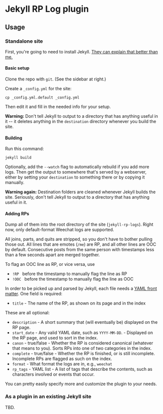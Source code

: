 # Jekyll RP Log plugin

## Usage

### Standalone site
First, you're going to need to install Jekyll. [They can explain that better than me.](http://jekyllrb.com/docs/installation/)

#### Basic setup
Clone the repo with `git`. (See the sidebar at right.)

Create a `_config.yml` for the site:

	cp _config.yml.default _config.yml

Then edit it and fill in the needed info for your setup.

**Warning:** Don't tell Jekyll to output to a directory that has anything useful in it -- it deletes anything in the `destination` directory whenever you build the site.

#### Building
Run this command: 
	
	jekyll build

Optionally, add the `--watch` flag to automatically rebuild if you add more logs. Then get the output to somewhere that's served by a webserver, either by setting your `destination` to something there or by copying it manually.

**Warning again:** Destination folders are cleaned whenever Jekyll builds the site. Seriously, don't tell Jekyll to output to a directory that has anything useful in it.

#### Adding RPs
Dump all of them into the root directory of the site (`jekyll-rp-logs`). Right now, only default-format Weechat logs are supported. 

All joins, parts, and quits are stripped, so you don't have to bother pulling those out. All lines that are emotes (`/me`) are RP, and all other lines are OOC by default. Consecutive posts from the same person with timestamps less than a few seconds apart are merged together.

To flag an OOC line as RP, or vice versa, use

* `!RP ` before the timestamp to manually flag the line as RP
* `!OOC ` before the timestamp to manually flag the line as OOC

In order to be picked up and parsed by Jekyll, each file needs a [YAML front matter](http://jekyllrb.com/docs/frontmatter/). One field is required:

* `title` - The name of the RP, as shown on its page and in the index

These are all optional:

* `description` - A short summary that (will eventually be) displayed on the RP page.
* `start_date` - Any valid YAML date, such as `YYYY-MM-DD`. - Displayed on the RP page, and used to sort in the index.
* `canon` - true/false - Whether the RP is considered canonical (whatever that means to you). Sorts RPs into one of two categories in the index.
* `complete` - true/false - Whether the RP is finished, or is still incomplete. Incomplete RPs are flagged as such on the index.
* `format` - What format the logs are in, e.g., `weechat`
* `rp_tags` - YAML list - A list of tags that describe the contents, such as characters involved or events that occur.

You can pretty easily specify more and customize the plugin to your needs.

### As a plugin in an existing Jekyll site
TBD. 